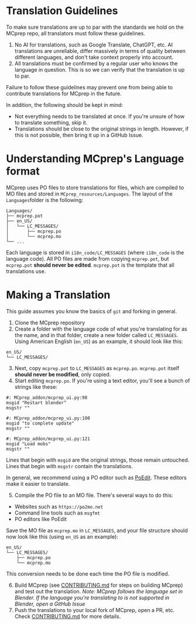 # Translation Guidelines
To make sure translations are up to par with the standards we hold on the MCprep repo, all translators must follow these guidelines.
1. No AI for translations, such as Google Translate, ChatGPT, etc. AI translations are unreliable, differ massively in terms of quality between different languages, and don't take context properly into account. 
2. All translations must be confirmed by a regular user who knows the language in question. This is so we can verify that the translation is up to par.

Failure to follow these guidelines may prevent one from being able to contribute translations for MCprep in the future.

In addition, the following should be kept in mind:
- Not everything needs to be translated at once. If you're unsure of how to translate something, skip it.
- Translations should be close to the original strings in length. However, if this is not possible, then bring it up in a GitHub Issue.

# Understanding MCprep's Language format
MCprep uses PO files to store translations for files, which are compiled to MO files and stored in `MCprep_resources/Languages`. The layout of the `Languages`folder is the following:
```
Languages/
├── mcprep.pot
├── en_US/
│   └── LC_MESSAGES/
│       ├── mcprep.po
│       └── mcprep.mo
└── ...
```

Each language is stored in `i18n_code/LC_MESSAGES` (where `i18n_code` is the language code). All PO files are made from copying `mcprep.pot`, but `mcprep.pot` **should never be edited**. `mcprep.pot` is the template that all translations use.

# Making a Translation
This guide assumes you know the basics of `git` and forking in general.
1. Clone the MCprep repository
2. Create a folder with the language code of what you're translating for as the name, and in that folder, create a new folder called `LC_MESSAGES`. Using American English (`en_US`) as an example, it should look like this:
```
en_US/
└── LC_MESSAGES/
```

3. Next, copy `mcprep.pot` to `LC_MESSAGES` as `mcprep.po`. `mcprep.pot` itself **should never be modified**, only copied.
4. Start editing `mcprep.po`. If you're using a text editor, you'll see a bunch of strings like these:
```po
#: MCprep_addon/mcprep_ui.py:98
msgid "Restart blender"
msgstr ""

#: MCprep_addon/mcprep_ui.py:100
msgid "to complete update"
msgstr ""

#: MCprep_addon/mcprep_ui.py:121
msgid "Load mobs"
msgstr ""
```

Lines that begin with `msgid` are the original strings, those remain untouched. Lines that begin with `msgstr` contain the translations.

In general, we recommend using a PO editor such as [PoEdit](https://poedit.net). These editors make it easier to translate.

5. Compile the PO file to an MO file. There's several ways to do this:
  - Websites such as `https://po2mo.net`
  - Command line tools such as `msgfmt`
  - PO editors like PoEdit

Save the MO file as `mcprep.mo` in `LC_MESSAGES`, and your file structure should now look like this (using `en_US` as an example):
```
en_US/
└── LC_MESSAGES/
    ├── mcprep.po
    └── mcprep.mo
```

This conversion needs to be done each time the PO file is modified.

6. Build MCprep (see [CONTRIBUTING.md](https://github.com/Moo-Ack-Productions/MCprep/blob/dev/CONTRIBUTING.md) for steps on building MCprep) and test out the translation. *Note: MCprep follows the language set in Blender. If the language you're translating to is not supported in Blender, open a GitHub Issue*
7. Push the translations to your local fork of MCprep, open a PR, etc. Check [CONTRIBUTING.md](https://github.com/Moo-Ack-Productions/MCprep/blob/dev/CONTRIBUTING.md) for more details.
